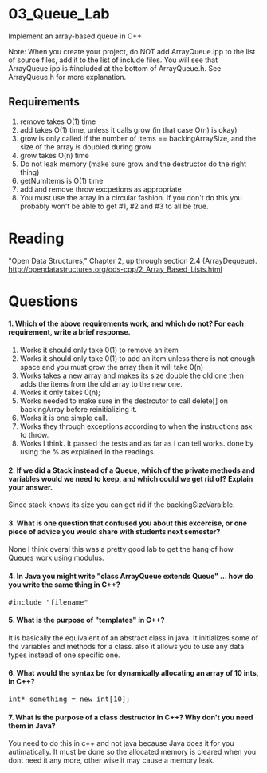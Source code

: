 03_Queue_Lab
============

Implement an array-based queue in C++

Note: When you create your project, do NOT add ArrayQueue.ipp to the list of source files, add it to the list of include files. You will see that ArrayQueue.ipp is #included at the bottom of ArrayQueue.h. See ArrayQueue.h for more explanation.

Requirements
------------

1. remove takes O(1) time
2. add takes O(1) time, unless it calls grow (in that case O(n) is okay)
3. grow is only called if the number of items == backingArraySize, and the size of the array is doubled during grow
4. grow takes O(n) time
5. Do not leak memory (make sure grow and the destructor do the right thing)
6. getNumItems is O(1) time
7. add and remove throw excpetions as appropriate
8. You must use the array in a circular fashion. If you don't do this you probably won't be able to get #1, #2 and #3 to all be true.

Reading
=======
"Open Data Structures," Chapter 2, up through section 2.4 (ArrayDequeue). http://opendatastructures.org/ods-cpp/2_Array_Based_Lists.html

Questions
=========

#### 1. Which of the above requirements work, and which do not? For each requirement, write a brief response.

1. Works it should only take 0(1) to remove an item
2. Works it should only take 0(1) to add an item unless there is not enough space and you must grow the array
then it will take 0(n)
3. Works takes a new array and makes its size double the old one then adds the items from the old array to the new one.
4. Works it only takes 0(n);
5. Works needed to make sure in the destrcutor to call delete[] on backingArray before reinitializing it.
6. Works it is one simple call.
7. Works they through exceptions according to when the instructions ask to throw.
8. Works I think.  It passed the tests and as far as i can tell works.  done by using the % as explained in the readings.

#### 2. If we did a Stack instead of a Queue, which of the private methods and variables would we need to keep, and which could we get rid of? Explain your answer.  

Since stack knows its size you can get rid if the backingSizeVaraible.

#### 3. What is one question that confused you about this excercise, or one piece of advice you would share with students next semester? 

None I think overal this was a pretty good lab to get the hang of how Queues work using modulus.

#### 4. In Java you might write "class ArrayQueue extends Queue" ... how do you write the same thing in C++?

<tt> #include "filename" </tt>

#### 5. What is the purpose of "templates" in C++? 

It is basically the equivalent of an abstract class in java.  It initializes some of the variables and 
methods for a class.  also it allows you to use any data types instead of one specific one.

#### 6. What would the syntax be for dynamically allocating an array of 10 ints, in C++?

<tt> int* something = new int[10]; </tt>

#### 7. What is the purpose of a class destructor in C++? Why don't you need them in Java?

You need to do this in c++ and not java because Java does it for you autimatically.  It must be done so 
the allocated memory is cleared when you dont need it any more, other wise it may cause a memory leak.